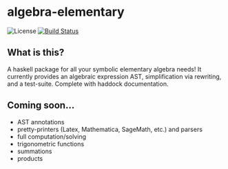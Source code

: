 # algebra-elementary

![License](https://img.shields.io/badge/license-BSD3-blue.svg?style=flat)
[![Build Status](https://travis-ci.org/altaic/algebra-elementary.svg?branch=master)](https://travis-ci.org/altaic/algebra-elementary)

## What is this?

A haskell package for all your symbolic elementary algebra needs! It currently provides an algebraic expression AST, simplification via rewriting, and a test-suite. Complete with haddock documentation.

## Coming soon...

* AST annotations
* pretty-printers (Latex, Mathematica, SageMath, etc.) and parsers
* full computation/solving
* trigonometric functions
* summations
* products
